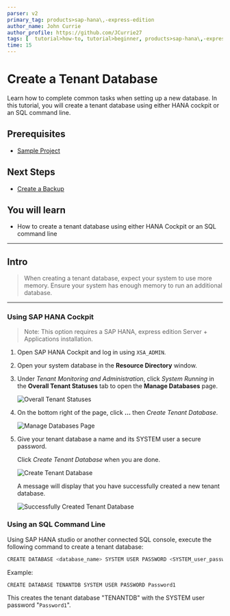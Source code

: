 ```yaml
---
parser: v2
primary_tag: products>sap-hana\,-express-edition
author_name: John Currie
author_profile: https://github.com/JCurrie27
tags: [  tutorial>how-to, tutorial>beginner, products>sap-hana\,-express-edition  ]
time: 15
---
```

# Create a Tenant Database
<!-- description --> Learn how to complete common tasks when setting up a new database. In this tutorial, you will create a tenant database using either HANA cockpit or an SQL command line.

## Prerequisites
 - [Sample Project](https://developers.sap.com/tutorials/hxe-ua-dbfundamentals-sample-project.html)


## Next Steps
 - [Create a Backup](https://developers.sap.com/tutorials/hxe-ua-dbfundamentals-backups.html)

## You will learn
  - How to create a tenant database using either HANA Cockpit or an SQL command line


---

## Intro
> When creating a tenant database, expect your system to use more memory. Ensure your system has enough memory to run an additional database.

---

### Using SAP HANA Cockpit

> Note:
> This option requires a SAP HANA, express edition Server + Applications installation.

1. Open SAP HANA Cockpit and log in using `XSA_ADMIN`.

2. Open your system database in the __Resource Directory__ window.

3. Under _Tenant Monitoring and Administration_, click _System Running_ in the __Overall Tenant Statuses__ tab to open the __Manage Databases__ page.

    ![Overall Tenant Statuses](tenantdb_running.png)

4. On the bottom right of the page, click __...__ then _Create Tenant Database_.

    ![Manage Databases Page](manage_databases.png)

5. Give your tenant database a name and its SYSTEM user a secure password.

    Click _Create Tenant Database_ when you are done.

    ![Create Tenant Database](Cockpit_createtenantdb.png)

    A message will display that you have successfully created a new tenant database.

    ![Successfully Created Tenant Database](success.png)


### Using an SQL Command Line

Using SAP HANA studio or another connected SQL console, execute the following command to create a tenant database:

```bash
CREATE DATABASE <database_name> SYSTEM USER PASSWORD <SYSTEM_user_password>
```

Example:

```
CREATE DATABASE TENANTDB SYSTEM USER PASSWORD Password1
```

This creates the tenant database "TENANTDB" with the SYSTEM user password "`Password1`".

